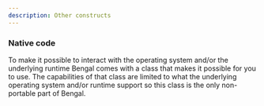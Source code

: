 ```yaml
---
description: Other constructs
---
```


### Native code

To make it possible to interact with the operating system and/or 
the underlying runtime Bengal comes with a class that makes it possible
for you to use. The capabilities of that class are limited to what the
underlying operating system and/or runtime support so this class is the
only non-portable part of Bengal.
